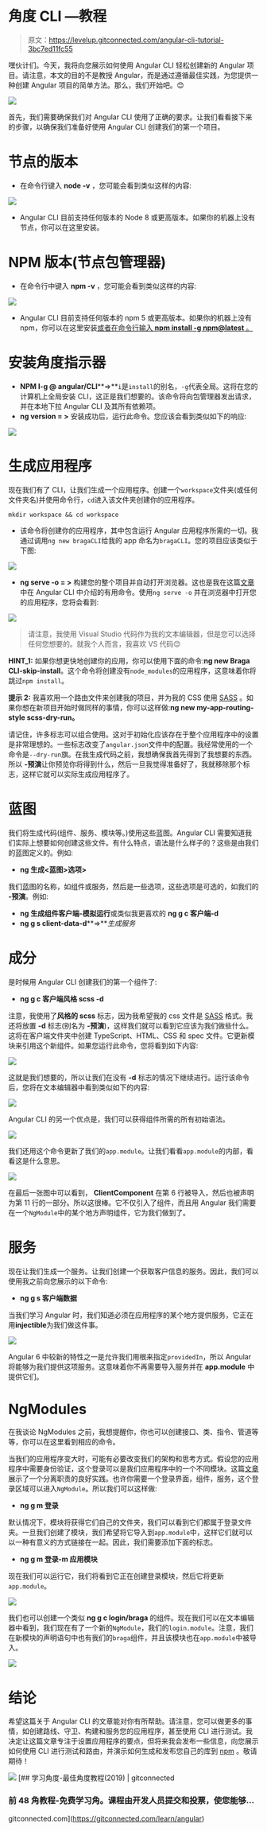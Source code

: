 # 角度 CLI —教程

> 原文：<https://levelup.gitconnected.com/angular-cli-tutorial-3bc7ed11fc55>

嘿伙计们。今天，我将向您展示如何使用 Angular CLI 轻松创建新的 Angular 项目。请注意，本文的目的不是教授 Angular，而是通过遵循最佳实践，为您提供一种创建 Angular 项目的简单方法。那么，我们开始吧。😊

![](img/e62da25fa0e22c6daafe6e05e0ed5420.png)

首先，我们需要确保我们对 Angular CLI 使用了正确的要求。让我们看看接下来的步骤，以确保我们准备好使用 Angular CLI 创建我们的第一个项目。

# 节点的版本

*   在命令行键入 **node -v** ，您可能会看到类似这样的内容:

![](img/3b70b77527e9f4db62e1710846f8f668.png)

*   Angular CLI 目前支持任何版本的 Node 8 或更高版本。如果你的机器上没有节点，你可以在这里安装。

# NPM 版本(节点包管理器)

*   在命令行中键入 **npm -v** ，您可能会看到类似这样的内容:

![](img/f5d9e6ff5ad6fe7cc7c7bf0afc45fc70.png)

*   Angular CLI 目前支持任何版本的 npm 5 或更高版本。如果你的机器上没有 npm，你可以在这里安装[或者在命令行输入 **npm install -g npm@latest** 。](https://www.npmjs.com/get-npm)

# **安装角度指示器**

*   **NPM I-g @ angular/CLI****=>**`i`是`install`的别名，`-g`代表全局。这将在您的计算机上全局安装 CLI，这正是我们想要的。该命令将向包管理器发出请求，并在本地下拉 Angular CLI 及其所有依赖项。
*   **ng version = >** 安装成功后，运行此命令。您应该会看到类似如下的响应:

![](img/1716f57cef9edcfc52bb56a029d1aedb.png)

# 生成应用程序

现在我们有了 CLI，让我们生成一个应用程序。创建一个`workspace`文件夹(或任何文件夹名)并使用命令行，`cd`进入该文件夹创建你的应用程序。

```
mkdir workspace && cd workspace
```

*   该命令将创建你的应用程序，其中包含运行 Angular 应用程序所需的一切。我通过调用`ng new bragaCLI`给我的 app 命名为`bragaCLI`。您的项目应该类似于下图:

![](img/732bfe30c696727dbd52837fabaae480.png)

*   **ng serve -o = >** 构建您的整个项目并自动打开浏览器。这也是我在这篇[文章](https://medium.com/@Braga_28/angular-cli-useful-commands-1023e93b843b)中在 Angular CLI 中介绍的有用命令。使用`ng serve -o` 并在浏览器中打开您的应用程序，您将会看到:

![](img/d5a3fc308f997e67d44ff97fecdec491.png)

> 请注意，我使用 Visual Studio 代码作为我的文本编辑器，但是您可以选择任何您想要的。就我个人而言，我喜欢 VS 代码😊

**HINT_1:** 如果你想更快地创建你的应用，你可以使用下面的命令:**ng new Braga CLI-skip-install**。这个命令将创建没有`node_modules`的应用程序，这意味着你将跳过`npm install`。

**提示 2:** 我喜欢用一个路由文件来创建我的项目，并为我的 CSS 使用 [SASS](https://sass-lang.com/) 。如果你想在新项目开始时做同样的事情，你可以这样做:**ng new my-app-routing-style scss-dry-run。**

请记住，许多标志可以组合使用。这对于初始化应该存在于整个应用程序中的设置是非常理想的。一些标志改变了`angular.json`文件中的配置。我经常使用的一个命令是`--dry-run`旗。在我生成代码之前，我想确保我首先得到了我想要的东西。所以 **-预演**让你预览你将得到什么，然后一旦我觉得准备好了，我就移除那个标志，这样它就可以实际生成应用程序了。

# 蓝图

我们将生成代码(组件、服务、模块等。)使用这些蓝图。Angular CLI 需要知道我们实际上想要如何创建这些文件。有什么特点，语法是什么样子的？这些是由我们的蓝图定义的。例如:

*   **ng 生成<蓝图>选项>**

我们蓝图的名称，如组件或服务，然后是一些选项，这些选项是可选的，如我们的 **-预演**。例如:

*   **ng 生成组件客户端-模拟运行**或类似我更喜欢的 **ng g c 客户端-d**
*   **ng g s client-data-d****=>***生成服务*

# 成分

是时候用 Angular CLI 创建我们的第一个组件了:

*   **ng g c 客户端风格 scss -d**

注意，我使用了**风格的 scss** 标志，因为我希望我的 css 文件是 [SASS](https://sass-lang.com/) 格式。我还将放置 **-d** 标志(别名为 **-预演**)，这样我们就可以看到它应该为我们做些什么。这将在客户端文件夹中创建 TypeScript、HTML、CSS 和 spec 文件。它更新模块来引用这个新组件。如果您运行此命令，您将看到如下内容:

![](img/21aa966b59688cea0da8b774c4b3d716.png)

这就是我们想要的，所以让我们在没有 **-d** 标志的情况下继续进行。运行该命令后，您将在文本编辑器中看到类似如下的内容:

![](img/7f15486d2c62a75a8d0b6331aafe390a.png)

Angular CLI 的另一个优点是，我们可以获得组件所需的所有初始语法。

![](img/b09cddb3aee1d578796686d20a490736.png)

我们还用这个命令更新了我们的`app.module`。让我们看看`app.module`的内部，看看这是什么意思。

![](img/2b3a329ad4154d794c59cadd61343dbe.png)

在最后一张图中可以看到， **ClientComponent** 在第 6 行被导入，然后也被声明为第 11 行的一部分。所以这很棒。它不仅引入了组件，而且用 Angular 我们需要在一个`NgModule`中的某个地方声明组件，它为我们做到了。

# 服务

现在让我们生成一个服务。让我们创建一个获取客户信息的服务。因此，我们可以使用我之前向您展示的以下命令:

*   **ng g s 客户端数据**

当我们学习 Angular 时，我们知道必须在应用程序的某个地方提供服务，它正在用**injectible**为我们做这件事。

![](img/bd608106559b585c921eff284c0c5b8b.png)

Angular 6 中较新的特性之一是允许我们用根来指定`providedIn`，所以 Angular 将能够为我们提供这项服务。这意味着你不再需要导入服务并在 **app.module** 中提供它们。

# NgModules

在我谈论 NgModules 之前，我想提醒你，你也可以创建接口、类、指令、管道等等，你可以在这里看到相应的命令。

当我们的应用程序变大时，可能有必要改变我们的架构和思考方式。假设您的应用程序中需要身份验证，这个登录可以是我们应用程序中的一个不同模块。这篇[文章](https://medium.com/@Braga_28/best-practices-in-angular-a8926fa02ae2)展示了一个分离职责的良好实践。也许你需要一个登录界面，组件，服务，这个登录区域可以进入`NgModule`。所以我们可以这样做:

*   **ng g m 登录**

默认情况下，模块将获得它们自己的文件夹，我们可以看到它们都属于登录文件夹。一旦我们创建了模块，我们希望将它导入到`app.module`中，这样它们就可以以一种有意义的方式链接在一起。因此，我们需要添加下面的标志。

*   **ng g m 登录-m 应用模块**

现在我们可以运行它，我们将看到它正在创建登录模块，然后它将更新`app.module`。

![](img/9f8ef1c3575f7b3832d5586d47aca1b1.png)

我们也可以创建一个类似 **ng g c login/braga** 的组件。现在我们可以在文本编辑器中看到，我们现在有了一个新的`NgModule`，我们的`login.module`。注意，我们在新模块的声明语句中也有我们的`braga`组件，并且该模块也在`app.module`中被导入。

![](img/5bb76566cd0aaec9977de098de783f06.png)

# 结论

希望这篇关于 Angular CLI 的文章能对你有所帮助。请注意，您可以做更多的事情，如创建路线、守卫、构建和服务您的应用程序，甚至使用 CLI 进行测试。我决定让这篇文章专注于设置应用程序的要点，但将来我会发布一些信息，向您展示如何使用 CLI 进行测试和路由，并演示如何生成和发布您自己的库到 [npm](https://www.npmjs.com/) 。敬请期待！

[![](img/9914c5dd23ac08b70eea6f4f9ba6fed2.png)](https://levelup.gitconnected.com)[](https://gitconnected.com/learn/angular) [## 学习角度-最佳角度教程(2019) | gitconnected

### 前 48 角教程-免费学习角。课程由开发人员提交和投票，使您能够…

gitconnected.com](https://gitconnected.com/learn/angular)